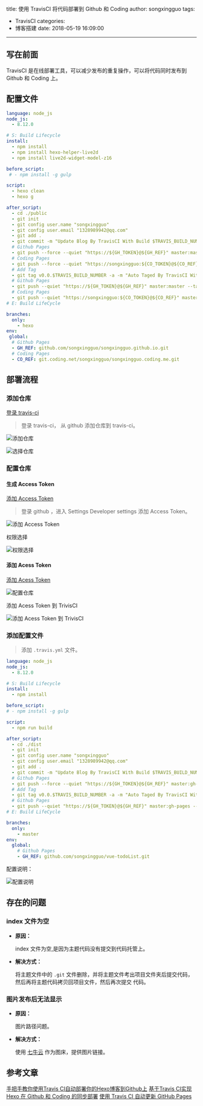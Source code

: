 title: 使用 TravisCI 将代码部署到 Github 和 Coding
author: songxingguo
tags:
  - TravisCI
categories:
  - 博客搭建
date: 2018-05-19 16:09:00
---
## 写在前面

TravisCI 是在线部署工具，可以减少发布的重复操作，可以将代码同时发布到 Github 和 Coding 上。

## 配置文件

```yml
language: node_js
node_js: 
  - 8.12.0

# S: Build Lifecycle
install:
  - npm install
  - npm install hexo-helper-live2d
  - npm install live2d-widget-model-z16

before_script:
 # - npm install -g gulp

script:
  - hexo clean
  - hexo g

after_script:
  - cd ./public
  - git init
  - git config user.name "songxingguo"
  - git config user.email "1328989942@qq.com"
  - git add .
  - git commit -m "Update Blog By TravisCI With Build $TRAVIS_BUILD_NUMBER"
  # Github Pages
  - git push --force --quiet "https://${GH_TOKEN}@${GH_REF}" master:master
  # Coding Pages
  - git push --force --quiet "https://songxingguo:${CO_TOKEN}@${CO_REF}" master:master
  # Add Tag
  - git tag v0.0.$TRAVIS_BUILD_NUMBER -a -m "Auto Taged By TravisCI With Build $TRAVIS_BUILD_NUMBER"
  # Github Pages
  - git push --quiet "https://${GH_TOKEN}@${GH_REF}" master:master --tags
  # Coding Pages
  - git push --quiet "https://songxingguo:${CO_TOKEN}@${CO_REF}" master:master --tags
# E: Build LifeCycle

branches:
  only:
    - hexo
env:
 global:
  # Github Pages
  - GH_REF: github.com/songxingguo/songxingguo.github.io.git
  # Coding Pages
  - CO_REF: git.coding.net/songxingguo/songxingguo.coding.me.git
```

<!-- more -->

## 部署流程

### 添加仓库

[登录 travis-ci](https://travis-ci.com/account/repositories)

> 登录 travis-ci， 从 github 添加仓库到 travis-ci。

![添加仓库](https://graphbed.qiniu.songxingguo.com/TravisCI/%E6%B7%BB%E5%8A%A0%E4%BB%93%E5%BA%93.png)

![选择仓库](https://graphbed.qiniu.songxingguo.com/TravisCI/%E9%80%89%E6%8B%A9%E4%BB%93%E5%BA%93.png)

### 配置仓库

#### 生成 Access Token

[添加 Access Token](https://github.com/settings/tokens)

> 登录 github ，进入 Settings Developer settings 添加 Access Token。

![添加 Access Token](https://graphbed.qiniu.songxingguo.com/TravisCI/%E6%B7%BB%E5%8A%A0%20Access%20Token.png)

权限选择

![权限选择](https://graphbed.qiniu.songxingguo.com/TravisCI/%E6%9D%83%E9%99%90%E9%80%89%E6%8B%A9.png)

#### 添加 Acess Token

[添加 Acess Token](https://travis-ci.com/songxingguo)

![配置仓库](https://graphbed.qiniu.songxingguo.com/TravisCI/%E9%85%8D%E7%BD%AE%E4%BB%93%E5%BA%93.png)

添加 Acess Token 到 TrivisCI

![添加 Acess Token 到 TrivisCI](https://graphbed.qiniu.songxingguo.com/TravisCI/%E6%B7%BB%E5%8A%A0%20Acess%20Token%20%E5%88%B0%20TrivisCI.png)

### 添加配置文件

> 添加 `.travis.yml` 文件。

```yml
language: node_js
node_js:
  - 8.12.0

# S: Build Lifecycle
install:
  - npm install

before_script:
# - npm install -g gulp

script:
  - npm run build

after_script:
  - cd ./dist
  - git init
  - git config user.name "songxingguo"
  - git config user.email "1328989942@qq.com"
  - git add .
  - git commit -m "Update Blog By TravisCI With Build $TRAVIS_BUILD_NUMBER"
  # Github Pages
  - git push --force --quiet "https://${GH_TOKEN}@${GH_REF}" master:gh-pages
  # Add Tag
  - git tag v0.0.$TRAVIS_BUILD_NUMBER -a -m "Auto Taged By TravisCI With Build $TRAVIS_BUILD_NUMBER"
  # Github Pages
  - git push --quiet "https://${GH_TOKEN}@${GH_REF}" master:gh-pages --tags
# E: Build LifeCycle

branches:
  only:
    - master
env:
  global:
    # Github Pages
    - GH_REF: github.com/songxingguo/vue-todoList.git
```
配置说明：

![配置说明](https://graphbed.qiniu.songxingguo.com/TravisCI/%E9%85%8D%E7%BD%AE%E8%AF%B4%E6%98%8E%20.png)

## 存在的问题

### index 文件为空

- **原因：**

  index 文件为空,是因为主题代码没有提交到代码托管上。
  
- **解决方式：**

  将主题文件中的 `.git` 文件删除，并将主题文件考出项目文件夹后提交代码，然后再将主题代码拷贝回项目文件，然后再次提交 代码。

### 图片发布后无法显示

- **原因：**

  图片路径问题。

- **解决方式：**

  使用 [七牛云](https://www.qiniu.com/) 作为图床，提供图片链接。

## 参考文章

[手把手教你使用Travis CI自动部署你的Hexo博客到Github上](https://blog.csdn.net/woblog/article/details/51319364)
[基于Travis CI实现 Hexo 在 Github 和 Coding 的同步部署](https://blog.csdn.net/qinyuanpei/article/details/79388983)
[使用 Travis CI 自动更新 GitHub Pages](https://notes.iissnan.com/2016/publishing-github-pages-with-travis-ci/)